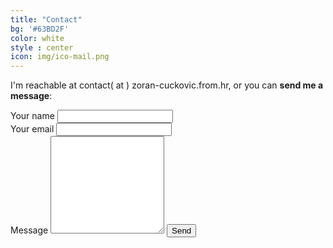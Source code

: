 ```yaml
---
title: "Contact"
bg: '#63BD2F'
color: white
style : center
icon: img/ico-mail.png
---
```


I'm reachable at contact( at ) zoran-cuckovic.from.hr, or you can **send me a message**:


<form action="https://formspree.io/f/xgepzldl" method="POST">
   <div style="float:left;margin-right:20px;">
    <label for="form-name">Your name</label>
    <input type="text" name="name" id="form-name">
   </div>
   <div style="float:left;margin-right:20px;">
	<label for="replyto">Your email</label>
    <input type="email" name="_replyto" id="replyto">	
   </div>
    <div style="float:left;margin-right:20px;">
	<label for="form-message">Message</label>
   <textarea rows="10" name="body" id="form-message"></textarea>
   <input type="submit" value="Send">
   </div>
</form> 




<!-- not used  {: style="margin-top:100px;"}  -->




